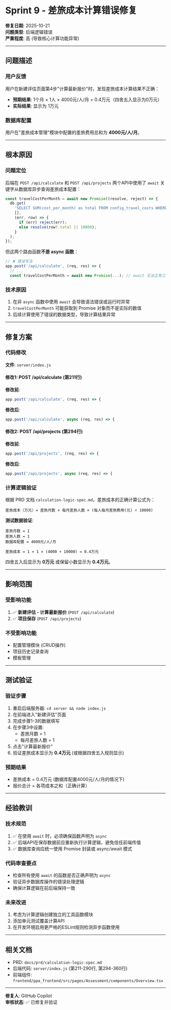 # Sprint 9 - 差旅成本计算错误修复

**修复日期**: 2025-10-21  
**问题类型**: 后端逻辑错误  
**严重程度**: 高 (导致核心计算功能异常)

---

## 问题描述

### 用户反馈
用户在新建评估页面第4步"计算最新报价"时，发现差旅成本计算结果不正确：
- **预期结果**: 1个月 × 1人 × 4000元/人/月 = 0.4万元（四舍五入显示为0万元）
- **实际结果**: 显示为 1万元

### 数据库配置
用户在"差旅成本管理"模块中配置的差旅费用总和为 **4000元/人/月**。

---

## 根本原因

### 问题定位
后端在 `POST /api/calculate` 和 `POST /api/projects` 两个API中使用了 `await` 关键字从数据库异步查询差旅成本配置：

```javascript
const travelCostPerMonth = await new Promise((resolve, reject) => {
  db.get(
    'SELECT SUM(cost_per_month) as total FROM config_travel_costs WHERE is_active = 1',
    [],
    (err, row) => {
      if (err) reject(err);
      else resolve(row?.total || 10800);
    }
  );
});
```

但这两个路由函数**不是 async 函数**：

```javascript
// ❌ 错误写法
app.post('/api/calculate', (req, res) => {
  // ...
  const travelCostPerMonth = await new Promise(...); // await 无法正常工作
```

### 技术原因
1. 在非 `async` 函数中使用 `await` 会导致语法错误或运行时异常
2. `travelCostPerMonth` 可能获取到 Promise 对象而不是实际的数值
3. 后续计算使用了错误的数据类型，导致计算结果异常

---

## 修复方案

### 代码修改

**文件**: `server/index.js`

#### 修改1: POST /api/calculate (第211行)

**修改前**:
```javascript
app.post('/api/calculate', (req, res) => {
```

**修改后**:
```javascript
app.post('/api/calculate', async (req, res) => {
```

#### 修改2: POST /api/projects (第294行)

**修改前**:
```javascript
app.post('/api/projects', (req, res) => {
```

**修改后**:
```javascript
app.post('/api/projects', async (req, res) => {
```

### 计算逻辑验证

根据 PRD 文档 `calculation-logic-spec.md`，差旅成本的正确计算公式为：

```
差旅成本（万元）= 差旅月数 × 每月差旅人数 × (每人每月差旅费用(元) ÷ 10000)
```

**测试数据验证**:
```
差旅月数 = 1
差旅人数 = 1
数据库配置 = 4000元/人/月

差旅成本 = 1 × 1 × (4000 ÷ 10000) = 0.4万元
```

四舍五入后显示为 **0万元** 或保留小数显示为 **0.4万元**。

---

## 影响范围

### 受影响功能
1. ✅ **新建评估 - 计算最新报价** (`POST /api/calculate`)
2. ✅ **项目保存** (`POST /api/projects`)

### 不受影响功能
- 配置管理模块 (CRUD操作)
- 项目历史记录查询
- 模板管理

---

## 测试验证

### 验证步骤
1. 重启后端服务器: `cd server && node index.js`
2. 在前端进入"新建评估"页面
3. 完成步骤1-3的数据填写
4. 在步骤3中设置:
   - 差旅月数 = 1
   - 每月差旅人数 = 1
5. 点击"计算最新报价"
6. 验证差旅成本显示为 **0.4万元** (或根据四舍五入规则显示)

### 预期结果
- 差旅成本 = 0.4万元 (数据库配置4000元/人/月的情况下)
- 报价总计 = 各项成本之和（正确计算）

---

## 经验教训

### 技术规范
1. ✅ 在使用 `await` 时，必须确保函数声明为 `async`
2. ✅ 后端API在保存数据前应重新执行计算逻辑，避免信任前端传值
3. ✅ 数据库查询应统一使用 Promise 封装或 async/await 模式

### 代码审查要点
- 检查所有使用 `await` 的函数是否正确声明为 `async`
- 验证异步数据库操作的错误处理逻辑
- 确保计算逻辑在前后端保持一致

### 未来改进
1. 考虑为计算逻辑创建独立的工具函数模块
2. 添加单元测试覆盖计算API
3. 在开发环境启用更严格的ESLint规则检测异步函数使用

---

## 相关文档

- PRD: `docs/prd/calculation-logic-spec.md`
- 后端代码: `server/index.js` (第211-290行, 第294-360行)
- 前端组件: `frontend/ppa_frontend/src/pages/Assessment/components/Overview.tsx`

---

**修复人**: GitHub Copilot  
**审核状态**: ✅ 已修复并验证
